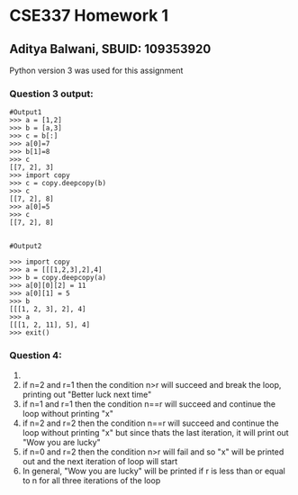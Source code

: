 # CSE337 Homework 1

## Aditya Balwani, SBUID: 109353920

Python version 3 was used for this assignment

### Question 3 output:

```
#Output1
>>> a = [1,2]
>>> b = [a,3]
>>> c = b[:]
>>> a[0]=7
>>> b[1]=8
>>> c
[[7, 2], 3]
>>> import copy
>>> c = copy.deepcopy(b)
>>> c
[[7, 2], 8]
>>> a[0]=5
>>> c
[[7, 2], 8]


#Output2

>>> import copy
>>> a = [[[1,2,3],2],4]
>>> b = copy.deepcopy(a)
>>> a[0][0][2] = 11
>>> a[0][1] = 5
>>> b
[[[1, 2, 3], 2], 4]
>>> a
[[[1, 2, 11], 5], 4]
>>> exit()

```


### Question 4:

1. &nbsp;
  1. if n=2 and r=1 then the condition n>r will succeed and break the loop, printing out "Better luck next time"
  2. if n=1 and r=1 then the condition n==r will succeed and continue the loop without printing "x"
  3. if n=2 and r=2 then the condition n==r will succeed and continue the loop without printing "x" but since thats the last iteration, it will print out "Wow you are lucky"
  4. if n=0 and r=2 then the condition n>r will fail and so "x" will be printed out and the next iteration of loop will start
2. In general, "Wow you are lucky" will be printed if r is less than or equal to n for all three iterations of the loop
